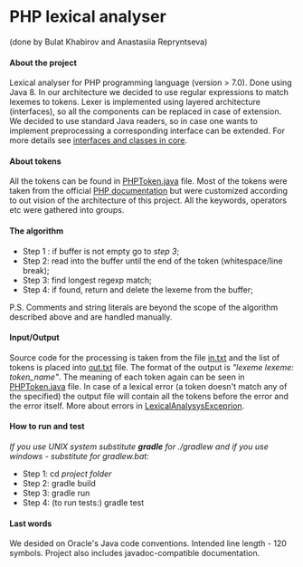 # PHP lexical analyser

(done by Bulat Khabirov and Anastasiia Repryntseva)

#### About the project
Lexical analyser for PHP programming language (version > 7.0). Done using Java 8.
In our architecture we decided to use regular expressions to match lexemes to tokens. 
Lexer is implemented using layered architecture (interfaces), so all the components can be replaced in case of
extension. We decided to use standard Java readers, so in case one wants to implement preprocessing a corresponding
 interface can be extended. For more details see [interfaces and classes in core](./src/main/java/core). 
#### About tokens
All the tokens can be found in [PHPToken.java](./src/main/java/phplexer/PHPToken.java) file. 
Most of the tokens were taken from the official [PHP documentation](http://php.net/manual/en/tokens.php)
but were customized according to out vision of the architecture of this project.
All the keywords, operators etc were gathered into groups. 

#### The algorithm 
- Step 1 :
if buffer is not empty go to *step 3*;
- Step 2: read into the buffer until the end of the token (whitespace/line break);
- Step 3: find longest regexp match;
- Step 4: if found, return and delete the lexeme from the buffer;

P.S. Comments and string literals are beyond the scope of the algorithm described above and are handled
manually.

#### Input/Output
Source code for the processing is taken from the file [in.txt](in.txt) and the list of tokens is placed into
[out.txt](out.txt) file. The format of the output is *"lexeme lexeme: token_name"*. The meaning of each token again can
be seen in [PHPToken.java](./src/main/java/phplexer/PHPToken.java) file. In case of a lexical error (a token doesn't 
match any of the specified) 
the output file will contain all the tokens before the error and the error itself. More about errors in
[LexicalAnalysysExceprion](./src/main/java/core/LexicalAnalysisException.java).
 
 #### How to run and test 
*If you use UNIX system substitute **gradle** for ./gradlew
and if you use windows - substitute for gradlew.bat:*
- Step 1: cd *project folder*
- Step 2: gradle build
- Step 3: gradle run
- Step 4: (to run tests:) gradle test 

#### Last words
We desided on Oracle's Java code conventions.
Intended line length - 120 symbols.
Project also includes javadoc-compatible documentation.
 

